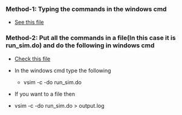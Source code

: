 ### Method-1: Typing the commands in the windows cmd

* [See this file](https://github.com/vlsi-internships/verilog-may2025/blob/main/modelsimCommandMode/ModelSimCommandMode.md)



### Method-2: Put all the commands in a file(In this case it is run_sim.do) and do the following in windows cmd

* [Check this file](https://github.com/vlsi-internships/verilog-may2025/blob/main/modelsimCommandMode/run_sim.do)

* In the windows cmd type the following
    * vsim -c -do run_sim.do
*   If you want to a file then
   *   vsim -c -do run_sim.do > output.log
